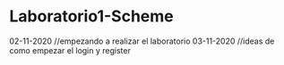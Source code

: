# Laboratorio1-Scheme
02-11-2020 //empezando a realizar el laboratorio
03-11-2020 //ideas de como empezar el login y register